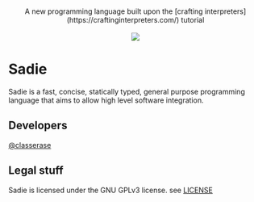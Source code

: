 <p align="center">
    <br/>
    A new programming language built upon the [crafting interpreters](https://craftinginterpreters.com/) tutorial
    <br/>
    <br/>
    <a href="https://discord.gg/pXfSvKXMzN">
        <img src="https://img.shields.io/discord/731577337686130858?logo=discord">
    </a>
</p>

# Sadie
Sadie is a fast, concise, statically typed, general purpose programming language that aims to allow high level software integration.

## Developers
[@classerase](https://github.com/classerase)

## Legal stuff
Sadie is licensed under the GNU GPLv3 license. see [LICENSE](https://github.com/sadie-lang/Sadie/blob/master/LICENSE)
